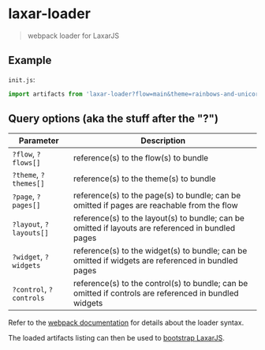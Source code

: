 # laxar-loader

> webpack loader for LaxarJS

## Example

`init.js`:

```js
import artifacts from 'laxar-loader?flow=main&theme=rainbows-and-unicorns!./package.json';
```

## Query options (aka the stuff after the "?")

| Parameter | Description |
| --------- | ----------- |
| `?flow`, `?flows[]` | reference(s) to the flow(s) to bundle |
| `?theme`, `?themes[]` | reference(s) to the theme(s) to bundle |
| `?page`, `?pages[]` | reference(s) to the page(s) to bundle; can be omitted if pages are reachable from the flow |
| `?layout`, `?layouts[]` | reference(s) to the layout(s) to bundle; can be omitted if layouts are referenced in bundled pages |
| `?widget`, `?widgets` | reference(s) to the widget(s) to bundle; can be omitted if widgets are referenced in bundled pages |
| `?control`, `?controls` | reference(s) to the control(s) to bundle; can be omitted if controls are referenced in bundled widgets |

Refer to the [webpack documentation][parse-query] for details about the loader syntax.

The loaded artifacts listing can then be used to [bootstrap LaxarJS][bootstrap].

[bootstrap]: https://github.com/LaxarJS/laxar
[parse-query]: https://github.com/webpack/loader-utils#parsequery
